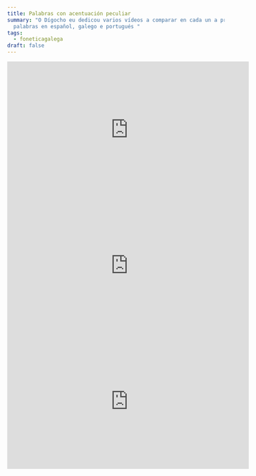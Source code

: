 ```yaml
---
title: Palabras con acentuación peculiar
summary: "O Dígocho eu dedicou varios vídeos a comparar en cada un a pronuncia 6
  palabras en español, galego e portugués "
tags:
  - foneticagalega
draft: false
---
```

<iframe width="560" height="315" src="https://www.youtube.com/embed/Oo5kSrqaIn0" title="YouTube video player" frameborder="0" allow="accelerometer; autoplay; clipboard-write; encrypted-media; gyroscope; picture-in-picture; web-share" allowfullscreen></iframe>

<iframe width="560" height="315" src="https://www.youtube.com/embed/uSdHV78_7K8" title="YouTube video player" frameborder="0" allow="accelerometer; autoplay; clipboard-write; encrypted-media; gyroscope; picture-in-picture; web-share" allowfullscreen></iframe>

<iframe width="560" height="315" src="https://www.youtube.com/embed/9lXtWs4penI" title="YouTube video player" frameborder="0" allow="accelerometer; autoplay; clipboard-write; encrypted-media; gyroscope; picture-in-picture; web-share" allowfullscreen></iframe>